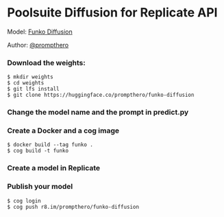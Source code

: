 # Poolsuite Diffusion for Replicate API

Model: [Funko Diffusion](https://huggingface.co/prompthero/funko-diffusion) 

Author: [@prompthero](prompthero.com)


### Download the weights:
```
$ mkdir weights
$ cd weights
$ git lfs install
$ git clone https://huggingface.co/prompthero/funko-diffusion
```
### Change the model name and the prompt in predict.py

### Create a Docker and a cog image
```
$ docker build --tag funko .
$ cog build -t funko
```
### Create a model in Replicate

### Publish your model
````
$ cog login
$ cog push r8.im/prompthero/funko-diffusion
````

